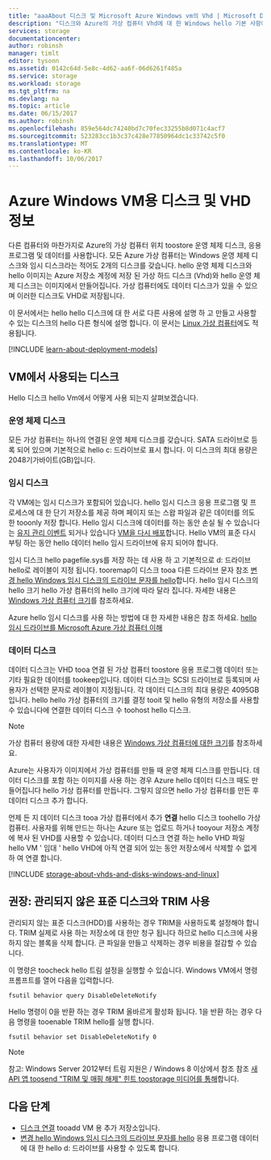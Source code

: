```yaml
---
title: "aaaAbout 디스크 및 Microsoft Azure Windows vm의 Vhd | Microsoft Docs"
description: "디스크와 Azure의 가상 컴퓨터 Vhd에 대 한 Windows hello 기본 사항에 알아봅니다."
services: storage
documentationcenter: 
author: robinsh
manager: timlt
editor: tysonn
ms.assetid: 0142c64d-5e8c-4d62-aa6f-06d6261f485a
ms.service: storage
ms.workload: storage
ms.tgt_pltfrm: na
ms.devlang: na
ms.topic: article
ms.date: 06/15/2017
ms.author: robinsh
ms.openlocfilehash: 859e564dc74240bd7c70fec33255b8d071c4acf7
ms.sourcegitcommit: 523283cc1b3c37c428e77850964dc1c33742c5f0
ms.translationtype: MT
ms.contentlocale: ko-KR
ms.lasthandoff: 10/06/2017
---
```

# <a name="about-disks-and-vhds-for-azure-windows-vms"></a>Azure Windows VM용 디스크 및 VHD 정보
다른 컴퓨터와 마찬가지로 Azure의 가상 컴퓨터 위치 toostore 운영 체제 디스크, 응용 프로그램 및 데이터를 사용합니다. 모든 Azure 가상 컴퓨터는 Windows 운영 체제 디스크와 임시 디스크라는 적어도 2개의 디스크를 갖습니다. hello 운영 체제 디스크와 hello 이미지는 Azure 저장소 계정에 저장 된 가상 하드 디스크 (Vhd)와 hello 운영 체제 디스크는 이미지에서 만들어집니다. 가상 컴퓨터에도 데이터 디스크가 있을 수 있으며 이러한 디스크도 VHD로 저장됩니다. 

이 문서에서는 hello hello 디스크에 대 한 서로 다른 사용에 설명 하 고 만들고 사용할 수 있는 디스크의 hello 다른 형식에 설명 합니다. 이 문서는 [Linux 가상 컴퓨터](storage-about-disks-and-vhds-linux.md)에도 적용됩니다.

[!INCLUDE [learn-about-deployment-models](../../includes/learn-about-deployment-models-both-include.md)]

## <a name="disks-used-by-vms"></a>VM에서 사용되는 디스크

Hello 디스크 hello Vm에서 어떻게 사용 되는지 살펴보겠습니다.

### <a name="operating-system-disk"></a>운영 체제 디스크
모든 가상 컴퓨터는 하나의 연결된 운영 체제 디스크를 갖습니다. SATA 드라이브로 등록 되어 있으며 기본적으로 hello c: 드라이브로 표시 합니다. 이 디스크의 최대 용량은 2048기가바이트(GB)입니다. 

### <a name="temporary-disk"></a>임시 디스크
각 VM에는 임시 디스크가 포함되어 있습니다. hello 임시 디스크 응용 프로그램 및 프로세스에 대 한 단기 저장소를 제공 하며 페이지 또는 스왑 파일과 같은 데이터를 의도 한 tooonly 저장 합니다. Hello 임시 디스크에 데이터를 하는 동안 손실 될 수 있습니다는 [유지 관리 이벤트](../virtual-machines/windows/manage-availability.md?toc=%2fazure%2fvirtual-machines%2fwindows%2ftoc.json#understand-vm-reboots---maintenance-vs-downtime) 되거나 있습니다 [VM을 다시 배포](../virtual-machines/windows/redeploy-to-new-node.md?toc=%2fazure%2fvirtual-machines%2fwindows%2ftoc.json)합니다. Hello VM의 표준 다시 부팅 하는 동안 hello 데이터 hello 임시 드라이브에 유지 되어야 합니다.

임시 디스크 hello pagefile.sys를 저장 하는 데 사용 하 고 기본적으로 d: 드라이브 hello로 레이블이 지정 됩니다. tooremap이 디스크 tooa 다른 드라이브 문자 참조 [변경 hello Windows 임시 디스크의 드라이브 문자를 hello](../virtual-machines/windows/change-drive-letter.md)합니다. hello 임시 디스크의 hello 크기 hello 가상 컴퓨터의 hello 크기에 따라 달라 집니다. 자세한 내용은 [Windows 가상 컴퓨터 크기](../virtual-machines/windows/sizes.md)를 참조하세요.

Azure hello 임시 디스크를 사용 하는 방법에 대 한 자세한 내용은 참조 하세요. [hello 임시 드라이브를 Microsoft Azure 가상 컴퓨터 이해](https://blogs.msdn.microsoft.com/mast/2013/12/06/understanding-the-temporary-drive-on-windows-azure-virtual-machines/)


### <a name="data-disk"></a>데이터 디스크 
데이터 디스크는 VHD tooa 연결 된 가상 컴퓨터 toostore 응용 프로그램 데이터 또는 기타 필요한 데이터를 tookeep입니다. 데이터 디스크는 SCSI 드라이브로 등록되며 사용자가 선택한 문자로 레이블이 지정됩니다. 각 데이터 디스크의 최대 용량은 4095GB입니다. hello hello 가상 컴퓨터의 크기를 결정 tooit 및 hello 유형의 저장소를 사용할 수 있습니다에 연결한 데이터 디스크 수 toohost hello 디스크.

> [!NOTE]
> 가상 컴퓨터 용량에 대한 자세한 내용은 [Windows 가상 컴퓨터에 대한 크기](../virtual-machines/windows/sizes.md)를 참조하세요.
> 

Azure는 사용자가 이미지에서 가상 컴퓨터를 만들 때 운영 체제 디스크를 만듭니다. 데이터 디스크를 포함 하는 이미지를 사용 하는 경우 Azure hello 데이터 디스크 때도 만들어집니다 hello 가상 컴퓨터를 만듭니다. 그렇지 않으면 hello 가상 컴퓨터를 만든 후 데이터 디스크 추가 합니다.

언제 든 지 데이터 디스크 tooa 가상 컴퓨터에서 추가 **연결** hello 디스크 toohello 가상 컴퓨터. 사용자를 위해 만드는 하나는 Azure 또는 업로드 하거나 tooyour 저장소 계정에 복사 된 VHD를 사용할 수 있습니다. 데이터 디스크 연결 하는 hello VHD 파일 hello VM ' 임대 ' hello VHD에 아직 연결 되어 있는 동안 저장소에서 삭제할 수 없게 하 여 연결 합니다.


[!INCLUDE [storage-about-vhds-and-disks-windows-and-linux](../../includes/storage-about-vhds-and-disks-windows-and-linux.md)]

## <a name="one-last-recommendation-use-trim-with-unmanaged-standard-disks"></a>권장: 관리되지 않은 표준 디스크와 TRIM 사용 

관리되지 않는 표준 디스크(HDD)를 사용하는 경우 TRIM을 사용하도록 설정해야 합니다. TRIM 실제로 사용 하는 저장소에 대 한만 청구 됩니다 하므로 hello 디스크에 사용 하지 않는 블록을 삭제 합니다. 큰 파일을 만들고 삭제하는 경우 비용을 절감할 수 있습니다. 

이 명령은 toocheck hello 트림 설정을 실행할 수 있습니다. Windows VM에서 명령 프롬프트를 열어 다음을 입력합니다.


```
fsutil behavior query DisableDeleteNotify
```

Hello 명령이 0을 반환 하는 경우 TRIM 올바르게 활성화 됩니다. 1을 반환 하는 경우 다음 명령을 tooenable TRIM hello를 실행 합니다.

```
fsutil behavior set DisableDeleteNotify 0
```

> [!NOTE]
> 참고: Windows Server 2012부터 트림 지원은 / Windows 8 이상에서 참조 참조 [새 API 앱 toosend "TRIM 및 매핑 해제" 힌트 toostorage 미디어를 통해](https://msdn.microsoft.com/windows/compatibility/new-api-allows-apps-to-send-trim-and-unmap-hints)합니다.
> 

<!-- Might want toomatch next-steps from overview of managed disks -->
## <a name="next-steps"></a>다음 단계
* [디스크 연결](../virtual-machines/windows/attach-managed-disk-portal.md?toc=%2fazure%2fvirtual-machines%2fwindows%2ftoc.json) tooadd VM 용 추가 저장소입니다.
* [변경 hello Windows 임시 디스크의 드라이브 문자를 hello](../virtual-machines/windows/change-drive-letter.md?toc=%2fazure%2fvirtual-machines%2fwindows%2fclassic%2ftoc.json) 응용 프로그램 데이터에 대 한 hello d: 드라이브를 사용할 수 있도록 합니다.

